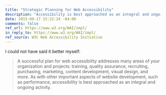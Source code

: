 ```yaml
---
title: "Strategic Planning for Web Accessibility"
description: "Accessibility is best approached as an integral and ongoing activity."
date: 2015-09-17 15:22:24 -04:00
comments: false
ref_url: https://www.w3.org/WAI/impl/
in_reply_to: https://www.w3.org/WAI/impl/
ref_source: W3C Web Accessibility Initiative
---
```


I could not have said it better myself:

> A successful plan for web accessibility addresses many areas of your organization and projects: training, quality assurance, recruiting, purchasing, marketing, content development, visual design, and more. As with other important aspects of website development, such as performance, accessibility is best approached as an integral and ongoing activity.